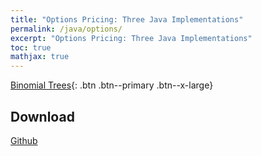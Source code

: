 ```yaml
---
title: "Options Pricing: Three Java Implementations"
permalink: /java/options/
excerpt: "Options Pricing: Three Java Implementations"
toc: true
mathjax: true
---
```



[Binomial Trees](/java/options/trees/){: .btn .btn--primary .btn--x-large}


## Download

[Github](https://github.com/Adrian-Ng/OptionPricer)